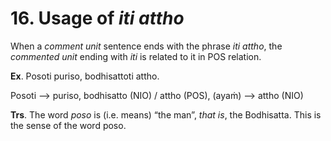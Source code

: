 # **16. Usage of** *iti attho* 
    
When a *comment unit* sentence ends with the phrase *iti attho*, the *commented unit* 
ending with *iti* is related to it in POS relation. 

**Ex**. Posoti puriso, bodhisattoti attho. 

Posoti --> puriso, bodhisatto (NIO) / attho (POS), (ayaṁ) -->  attho (NIO)   

**Trs**. The word *poso* is (i.e. means) “the man”, *that is*, the Bodhisatta. This is  the sense of the word poso.